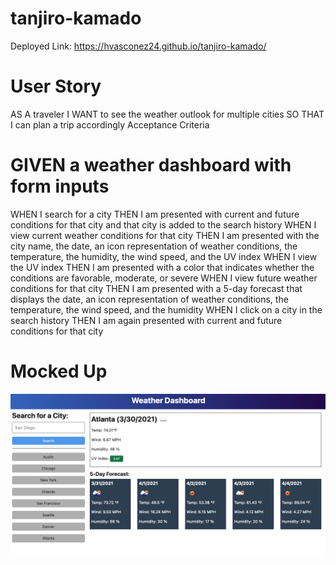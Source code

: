 # tanjiro-kamado
Deployed Link:
https://hvasconez24.github.io/tanjiro-kamado/
# User Story
AS A traveler
I WANT to see the weather outlook for multiple cities
SO THAT I can plan a trip accordingly
Acceptance Criteria
# GIVEN a weather dashboard with form inputs
WHEN I search for a city
THEN I am presented with current and future conditions for that city and that city is added to the search history
WHEN I view current weather conditions for that city
THEN I am presented with the city name, the date, an icon representation of weather conditions, the temperature, the humidity, the wind speed, and the UV index
WHEN I view the UV index
THEN I am presented with a color that indicates whether the conditions are favorable, moderate, or severe
WHEN I view future weather conditions for that city
THEN I am presented with a 5-day forecast that displays the date, an icon representation of weather conditions, the temperature, the wind speed, and the humidity
WHEN I click on a city in the search history
THEN I am again presented with current and future conditions for that city
# Mocked Up
![alt tag](https://github.com/hvasconez24/tanjiro-kamado/blob/main/images/06-server-side-apis-homework-demo.png)
